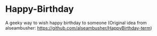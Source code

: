 # Happy-Birthday
A geeky way to wish happy birthday to someone (Original idea from alseambusher: https://github.com/alseambusher/HappyBirthday-term)

